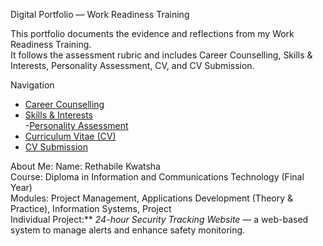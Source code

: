Digital Portfolio — Work Readiness Training

This portfolio documents the evidence and reflections from my Work Readiness Training.  
It follows the assessment rubric and includes Career Counselling, Skills & Interests, Personality Assessment, CV, and CV Submission.  


 Navigation
- [Career Counselling](./career_counselling.md)  
- [Skills & Interests](./skills_interests.md)  
-[Personality Assessment](./personality.md)  
- [Curriculum Vitae (CV)](./cv.md)  
- [CV Submission](./submissions.md)  


About Me:
Name: Rethabile Kwatsha  
Course: Diploma in Information and Communications Technology (Final Year)  
Modules: Project Management, Applications Development (Theory & Practice), Information Systems, Project  
Individual Project:** *24-hour Security Tracking Website* — a web-based system to manage alerts and enhance safety monitoring.  

